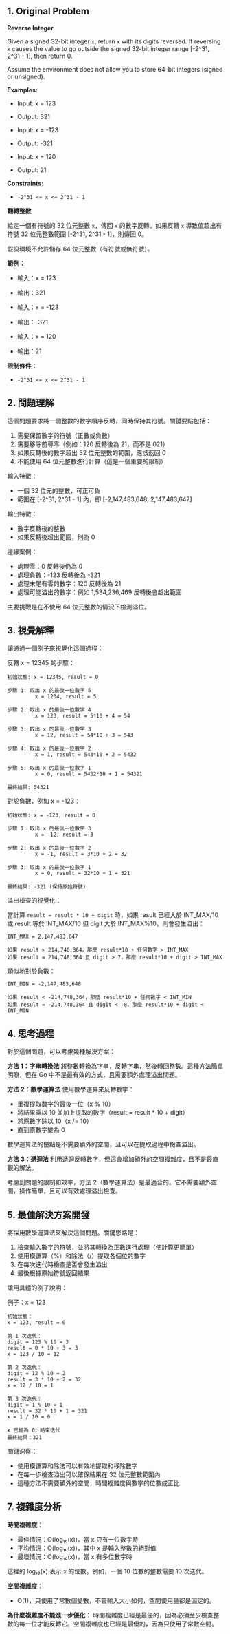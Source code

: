 ## 1. Original Problem

**Reverse Integer**

Given a signed 32-bit integer `x`, return `x` with its digits reversed. If reversing `x` causes the value to go outside the signed 32-bit integer range [-2^31, 2^31 - 1], then return 0.

Assume the environment does not allow you to store 64-bit integers (signed or unsigned).

**Examples:**
- Input: x = 123
- Output: 321

- Input: x = -123
- Output: -321

- Input: x = 120
- Output: 21

**Constraints:**
- `-2^31 <= x <= 2^31 - 1`

**翻轉整數**

給定一個有符號的 32 位元整數 `x`，傳回 `x` 的數字反轉。如果反轉 `x` 導致值超出有符號 32 位元整數範圍 [-2^31, 2^31 - 1]，則傳回 0。

假設環境不允許儲存 64 位元整數（有符號或無符號）。

**範例：**
- 輸入：x = 123
- 輸出：321

- 輸入：x = -123
- 輸出：-321

- 輸入：x = 120
- 輸出：21

**限制條件：**
- `-2^31 <= x <= 2^31 - 1`

## 2. 問題理解

這個問題要求將一個整數的數字順序反轉，同時保持其符號。關鍵要點包括：

1. 需要保留數字的符號（正數或負數）
2. 需要移除前導零（例如：120 反轉後為 21，而不是 021）
3. 如果反轉後的數字超出 32 位元整數的範圍，應該返回 0
4. 不能使用 64 位元整數進行計算（這是一個重要的限制）

輸入特徵：
- 一個 32 位元的整數，可正可負
- 範圍在 [-2^31, 2^31 - 1] 內，即 [-2,147,483,648, 2,147,483,647]

輸出特徵：
- 數字反轉後的整數
- 如果反轉後超出範圍，則為 0

邊緣案例：
- 處理零：0 反轉後仍為 0
- 處理負數：-123 反轉後為 -321
- 處理末尾有零的數字：120 反轉後為 21
- 處理可能溢出的數字：例如 1,534,236,469 反轉後會超出範圍

主要挑戰是在不使用 64 位元整數的情況下檢測溢位。

## 3. 視覺解釋

讓通過一個例子來視覺化這個過程：

反轉 x = 12345 的步驟：

```
初始狀態: x = 12345, result = 0

步驟 1: 取出 x 的最後一位數字 5
         x = 1234, result = 5
         
步驟 2: 取出 x 的最後一位數字 4
         x = 123, result = 5*10 + 4 = 54
         
步驟 3: 取出 x 的最後一位數字 3
         x = 12, result = 54*10 + 3 = 543
         
步驟 4: 取出 x 的最後一位數字 2
         x = 1, result = 543*10 + 2 = 5432
         
步驟 5: 取出 x 的最後一位數字 1
         x = 0, result = 5432*10 + 1 = 54321
         
最終結果: 54321
```

對於負數，例如 x = -123：

```
初始狀態: x = -123, result = 0

步驟 1: 取出 x 的最後一位數字 3
         x = -12, result = 3
         
步驟 2: 取出 x 的最後一位數字 2
         x = -1, result = 3*10 + 2 = 32
         
步驟 3: 取出 x 的最後一位數字 1
         x = 0, result = 32*10 + 1 = 321
         
最終結果: -321 (保持原始符號)
```

溢出檢查的視覺化：

當計算 `result = result * 10 + digit` 時，如果 result 已經大於 INT_MAX/10 或 result 等於 INT_MAX/10 但 digit 大於 INT_MAX%10，則會發生溢出：

```
INT_MAX = 2,147,483,647

如果 result > 214,748,364，那麼 result*10 + 任何數字 > INT_MAX
如果 result = 214,748,364 且 digit > 7，那麼 result*10 + digit > INT_MAX
```

類似地對於負數：

```
INT_MIN = -2,147,483,648

如果 result < -214,748,364，那麼 result*10 + 任何數字 < INT_MIN
如果 result = -214,748,364 且 digit < -8，那麼 result*10 + digit < INT_MIN
```

## 4. 思考過程

對於這個問題，可以考慮幾種解決方案：

**方法 1：字串轉換法**
將整數轉換為字串，反轉字串，然後轉回整數。這種方法簡單明瞭，但在 Go 中不是最有效的方式，且需要額外處理溢出問題。

**方法 2：數學運算法**
使用數學運算來反轉數字：
- 重複提取數字的最後一位（x % 10）
- 將結果乘以 10 並加上提取的數字（result = result * 10 + digit）
- 將原數字除以 10（x /= 10）
- 直到原數字變為 0

數學運算法的優點是不需要額外的空間，且可以在提取過程中檢查溢出。

**方法 3：遞迴法**
利用遞迴反轉數字，但這會增加額外的空間複雜度，且不是最直觀的解法。

考慮到問題的限制和效率，方法 2（數學運算法）是最適合的。它不需要額外空間，操作簡單，且可以有效處理溢出檢查。

## 5. 最佳解決方案開發

將採用數學運算法來解決這個問題。關鍵思路是：
1. 檢查輸入數字的符號，並將其轉換為正數進行處理（使計算更簡單）
2. 使用模運算（%）和除法（/）提取各個位的數字
3. 在每次迭代時檢查是否會發生溢出
4. 最後根據原始符號返回結果

讓用具體的例子說明：

例子：x = 123

```
初始狀態：
x = 123, result = 0

第 1 次迭代：
digit = 123 % 10 = 3
result = 0 * 10 + 3 = 3
x = 123 / 10 = 12

第 2 次迭代：
digit = 12 % 10 = 2
result = 3 * 10 + 2 = 32
x = 12 / 10 = 1

第 3 次迭代：
digit = 1 % 10 = 1
result = 32 * 10 + 1 = 321
x = 1 / 10 = 0

x 已經為 0，結束迭代
最終結果：321
```

關鍵洞察：
- 使用模運算和除法可以有效地提取和移除數字
- 在每一步檢查溢出可以確保結果在 32 位元整數範圍內
- 這種方法不需要額外的空間，時間複雜度與數字的位數成正比

## 7. 複雜度分析

**時間複雜度**：
- 最佳情況：O(log₁₀(x))，當 x 只有一位數字時
- 平均情況：O(log₁₀(x))，其中 x 是輸入整數的絕對值
- 最壞情況：O(log₁₀(x))，當 x 有多位數字時

這裡的 log₁₀(x) 表示 x 的位數。例如，一個 10 位數的整數需要 10 次迭代。

**空間複雜度**：
- O(1)，只使用了常數個變數，不管輸入大小如何，空間使用量都是固定的。

**為什麼複雜度不能進一步優化**：
時間複雜度已經是最優的，因為必須至少檢查整數的每一位才能反轉它。空間複雜度也已經是最優的，因為只使用了常數空間。